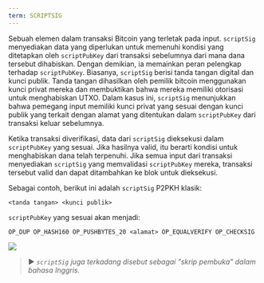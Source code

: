 ```yaml
---
term: SCRIPTSIG
---
```


Sebuah elemen dalam transaksi Bitcoin yang terletak pada input. `scriptSig` menyediakan data yang diperlukan untuk memenuhi kondisi yang ditetapkan oleh `scriptPubKey` dari transaksi sebelumnya dari mana dana tersebut dihabiskan. Dengan demikian, ia memainkan peran pelengkap terhadap `scriptPubKey`. Biasanya, `scriptSig` berisi tanda tangan digital dan kunci publik. Tanda tangan dihasilkan oleh pemilik bitcoin menggunakan kunci privat mereka dan membuktikan bahwa mereka memiliki otorisasi untuk menghabiskan UTXO. Dalam kasus ini, `scriptSig` menunjukkan bahwa pemegang input memiliki kunci privat yang sesuai dengan kunci publik yang terkait dengan alamat yang ditentukan dalam `scriptPubKey` dari transaksi keluar sebelumnya.

Ketika transaksi diverifikasi, data dari `scriptSig` dieksekusi dalam `scriptPubKey` yang sesuai. Jika hasilnya valid, itu berarti kondisi untuk menghabiskan dana telah terpenuhi. Jika semua input dari transaksi menyediakan `scriptSig` yang memvalidasi `scriptPubKey` mereka, transaksi tersebut valid dan dapat ditambahkan ke blok untuk dieksekusi.

Sebagai contoh, berikut ini adalah `scriptSig` P2PKH klasik:

```text
<tanda tangan> <kunci publik>
```

`scriptPubKey` yang sesuai akan menjadi:

```text
OP_DUP OP_HASH160 OP_PUSHBYTES_20 <alamat> OP_EQUALVERIFY OP_CHECKSIG
```

![](../../dictionnaire/assets/35.png)

> ► *`scriptSig` juga terkadang disebut sebagai "skrip pembuka" dalam bahasa Inggris.*